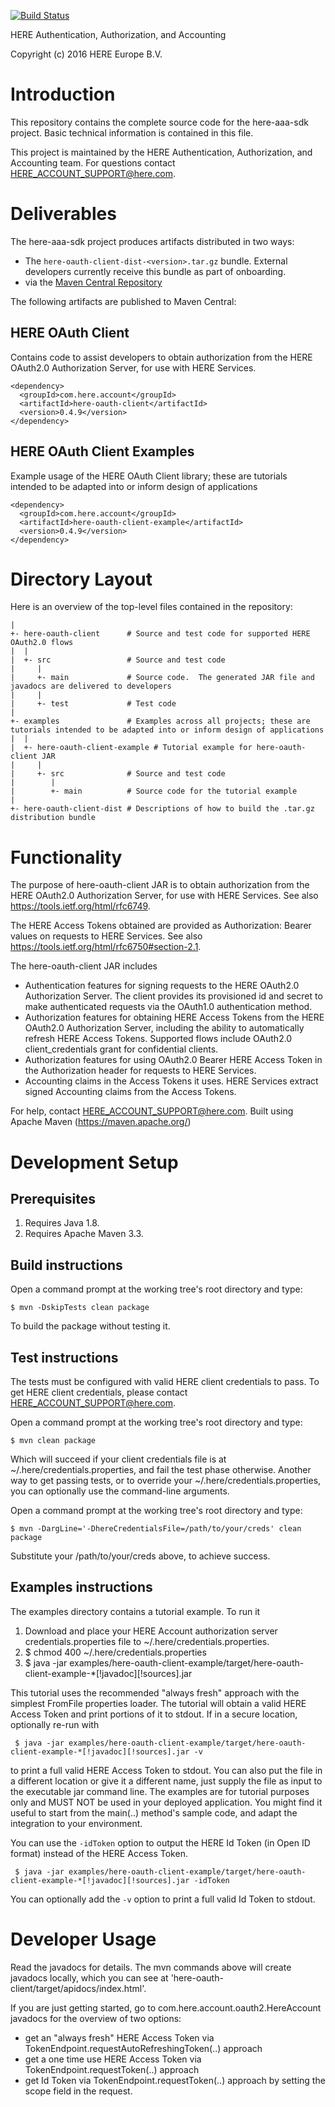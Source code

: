 [![Build Status](https://travis-ci.org/heremaps/here-aaa-java-sdk.svg?branch=master)](https://travis-ci.org/heremaps/here-aaa-java-sdk)

HERE Authentication, Authorization, and Accounting

Copyright (c) 2016 HERE Europe B.V.

Introduction
============
This repository contains the complete source code for the here-aaa-sdk project.  Basic
technical information is contained in this file.

This project is maintained by the HERE Authentication, Authorization, and Accounting team.  For
questions contact HERE_ACCOUNT_SUPPORT@here.com.

Deliverables
============
The here-aaa-sdk project produces artifacts distributed in two ways:
* The `here-oauth-client-dist-<version>.tar.gz` bundle.  External developers currently
receive this bundle as part of onboarding.
* via the [Maven Central Repository](https://search.maven.org/)

The following artifacts are published to Maven Central:

HERE OAuth Client
------
Contains code to assist developers to obtain authorization from the HERE OAuth2.0 Authorization
Server, for use with HERE Services.
```
<dependency>
  <groupId>com.here.account</groupId>
  <artifactId>here-oauth-client</artifactId>
  <version>0.4.9</version>
</dependency>
```
HERE OAuth Client Examples
------
Example usage of the HERE OAuth Client library; these are tutorials intended to be adapted into or
inform design of applications
```
<dependency>
  <groupId>com.here.account</groupId>
  <artifactId>here-oauth-client-example</artifactId>
  <version>0.4.9</version>
</dependency>
```


Directory Layout
================
Here is an overview of the top-level files contained in the repository:

    |
    +- here-oauth-client      # Source and test code for supported HERE OAuth2.0 flows
    |  |
    |  +- src                 # Source and test code
    |     |
    |     +- main             # Source code.  The generated JAR file and javadocs are delivered to developers
    |     |
    |     +- test             # Test code
    |
    +- examples               # Examples across all projects; these are tutorials intended to be adapted into or inform design of applications
    |  |
    |  +- here-oauth-client-example # Tutorial example for here-oauth-client JAR
    |     |
    |     +- src              # Source and test code
    |        |
    |        +- main          # Source code for the tutorial example
    |
    +- here-oauth-client-dist # Descriptions of how to build the .tar.gz distribution bundle

Functionality
=============
The purpose of here-oauth-client JAR is to obtain authorization from the HERE OAuth2.0
Authorization Server, for use with HERE Services.  See also https://tools.ietf.org/html/rfc6749.

The HERE Access Tokens obtained are provided as Authorization: Bearer values on requests to
HERE Services.  See also https://tools.ietf.org/html/rfc6750#section-2.1.

The here-oauth-client JAR includes
- Authentication features for signing requests to the HERE OAuth2.0 Authorization Server.  The
  client provides its provisioned id and secret to make authenticated requests via the OAuth1.0
  authentication method.
- Authorization features for obtaining HERE Access Tokens from the HERE OAuth2.0 Authorization
  Server, including the ability to automatically refresh HERE Access Tokens.  Supported
  flows include OAuth2.0 client_credentials grant for confidential clients.
- Authorization features for using OAuth2.0 Bearer HERE Access Token in the Authorization header
  for requests to HERE Services.
- Accounting claims in the Access Tokens it uses.  HERE Services extract signed Accounting claims
  from the Access Tokens.

For help, contact HERE_ACCOUNT_SUPPORT@here.com.
Built using Apache Maven (https://maven.apache.org/)

Development Setup
=================

Prerequisites
-------------

1. Requires Java 1.8.
2. Requires Apache Maven 3.3.

Build instructions
------------------

Open a command prompt at the working tree's root directory and type:

    $ mvn -DskipTests clean package

To build the package without testing it.

Test instructions
-----------------

The tests must be configured with valid HERE client credentials to pass.  To get HERE client
credentials, please contact HERE_ACCOUNT_SUPPORT@here.com.

Open a command prompt at the working tree's root directory and type:

    $ mvn clean package

Which will succeed if your client credentials file is at ~/.here/credentials.properties, and
fail the test phase otherwise.  Another way to get passing tests, or to override your
~/.here/credentials.properties, you can optionally use the command-line arguments.

Open a command prompt at the working tree's root directory and type:

    $ mvn -DargLine='-DhereCredentialsFile=/path/to/your/creds' clean package

Substitute your /path/to/your/creds above, to achieve success.

Examples instructions
---------------------
The examples directory contains a tutorial example.  To run it

1. Download and place your HERE Account authorization server credentials.properties file to
   ~/.here/credentials.properties.
2.   $ chmod 400 ~/.here/credentials.properties
3.   $ java -jar examples/here-oauth-client-example/target/here-oauth-client-example-*[!javadoc][!sources].jar

This tutorial uses the recommended "always fresh" approach with the simplest FromFile properties
loader.  The tutorial will obtain a valid HERE Access Token and print portions of it to stdout.
If in a secure location, optionally re-run with

     $ java -jar examples/here-oauth-client-example/target/here-oauth-client-example-*[!javadoc][!sources].jar -v

to print a full valid HERE Access Token to stdout. You can also put the file in a different
location or give it a different name, just supply the file as input to the executable jar command
line.  The examples are for tutorial purposes only and MUST NOT be used in your deployed
application.  You might find it useful to start from the main(..) method's sample code, and
adapt the integration to your environment.

You can use the `-idToken` option to output the HERE Id Token (in Open ID format) instead of the 
HERE Access Token.

     $ java -jar examples/here-oauth-client-example/target/here-oauth-client-example-*[!javadoc][!sources].jar -idToken

You can optionally add the `-v` option to print a full valid Id Token to stdout.

Developer Usage
===============

Read the javadocs for details.  The mvn commands above will create javadocs locally, which you can
see at 'here-oauth-client/target/apidocs/index.html'.

If you are just getting started, go to com.here.account.oauth2.HereAccount javadocs for the overview
of two options:
- get an "always fresh" HERE Access Token via TokenEndpoint.requestAutoRefreshingToken(..) approach
- get a one time use HERE Access Token via TokenEndpoint.requestToken(..) approach
- get Id Token via TokenEndpoint.requestToken(..) approach by setting the
scope field in the request.

